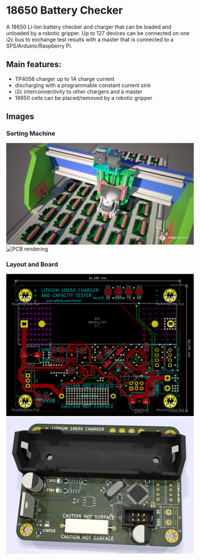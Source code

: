 # 18650 Battery Checker 
A 18650 Li-Ion battery checker and charger that can be loaded and unloaded by a robotic gripper. Up to 127 devices can be connected on one i2c bus to exchange test results with a master that is connected to a SPS/Arduino/Raspberry Pi.


## Main features:
 - TP4056 charger up to 1A charge current
 - discharging with a programmable constant current sink
 - i2c interconnectivity to other chargers and a master
 - 18650 cells can be placed/removed by a robotic gripper

## Images

### Sorting Machine
![PCB rendering](/images/battery_sorting_machine.png)
![PCB rendering](/images/animation.gif)
### Layout and Board
![PCB layout](/images/board_layout.png)
![PCB rendering](/images/rendering.png)


